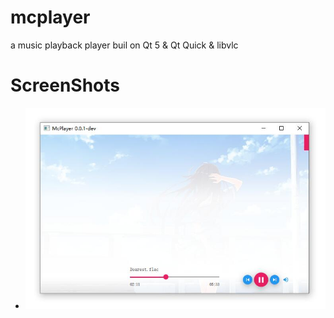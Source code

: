 # mcplayer
a music playback player buil on Qt 5 & Qt Quick & libvlc


# ScreenShots
- ![shot](./screenshots/simple_play_0.jpg)
